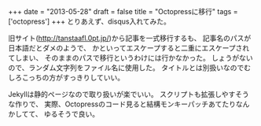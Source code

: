 
+++
date = "2013-05-28"
draft = false
title = "Octopressに移行"
tags  = ['octopress']
+++
とりあえず、disqus入れてみた。

旧サイト(http://tanstaafl.0pt.jp/)から記事を一式移行するも、
記事名のパスが日本語だとダメのようで、
かといってエスケープすると二重にエスケープされてしまい、
そのままのパスで移行というわけには行かなかった。
しょうがないので、ランダム文字列をファイル名に使用した。
タイトルとは別扱いなのでむしろこっちの方がすっきりしていい。

Jekyllは静的ページなので取り扱いが楽でいい。
スクリプトも拡張しやすそうな作りで、
実際、Octopressのコード見ると結構モンキーパッチあてたりなんかしてて、
ゆるそうで良い。

	
